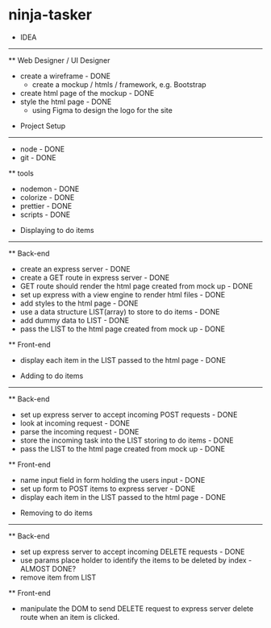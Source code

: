 # ninja-tasker

- IDEA

---

\*\* Web Designer / UI Designer

- create a wireframe - DONE
  - create a mockup / htmls / framework, e.g. Bootstrap
- create html page of the mockup - DONE
- style the html page - DONE
  - using Figma to design the logo for the site

* Project Setup

---

- node - DONE
- git - DONE

\*\* tools

- nodemon - DONE
- colorize - DONE
- prettier - DONE
- scripts - DONE

* Displaying to do items

---

\*\* Back-end

- create an express server - DONE
- create a GET route in express server - DONE
- GET route should render the html page created from mock up - DONE
- set up express with a view engine to render html files - DONE
- add styles to the html page - DONE
- use a data structure LIST(array) to store to do items - DONE
- add dummy data to LIST - DONE
- pass the LIST to the html page created from mock up - DONE

\*\* Front-end

- display each item in the LIST passed to the html page - DONE

* Adding to do items

---

\*\* Back-end

- set up express server to accept incoming POST requests - DONE
- look at incoming request - DONE
- parse the incoming request - DONE
- store the incoming task into the LIST storing to do items - DONE
- pass the LIST to the html page created from mock up - DONE

\*\* Front-end

- name input field in form holding the users input - DONE
- set up form to POST items to express server - DONE
- display each item in the LIST passed to the html page - DONE

* Removing to do items

---

\*\* Back-end

- set up express server to accept incoming DELETE requests - DONE
- use params place holder to identify the items to be deleted by index - ALMOST DONE?
- remove item from LIST

\*\* Front-end

- manipulate the DOM to send DELETE request to express server delete route when an item is clicked.
